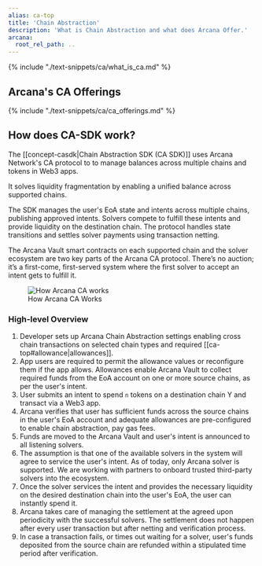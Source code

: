 ```yaml
---
alias: ca-top
title: 'Chain Abstraction'
description: 'What is Chain Abstraction and what does Arcana Offer.'
arcana:
  root_rel_path: ..
---
```


{% include "./text-snippets/ca/what_is_ca.md" %}

## Arcana's CA Offerings

{% include "./text-snippets/ca/ca_offerings.md" %}

## How does CA-SDK work?

The [[concept-casdk|Chain Abstraction SDK (CA SDK)]] uses Arcana Network's CA protocol to to manage balances across multiple chains and tokens in Web3 apps.

It solves liquidity fragmentation by enabling a unified balance across supported chains.

The SDK manages the user's EoA state and intents across multiple chains, publishing approved intents. Solvers compete to fulfill these intents and provide liquidity on the destination chain. The protocol handles state transitions and settles solver payments using transaction netting.

The Arcana Vault smart contracts on each supported chain and the solver ecosystem are two key parts of the Arcana CA protocol. There’s no auction; it’s a first-come, first-served system where the first solver to accept an intent gets to fulfill it.

<figure markdown="span">
  <img alt="How Arcana CA works" src="{{config.extra.arcana.img_dir}}/an_ca_how_it_works.{{config.extra.arcana.img_png}}" class="an_screenshots width_85pc"/>
  <figcaption>How Arcana CA Works</figcaption>
</figure>

### High-level Overview

1. Developer sets up Arcana Chain Abstraction settings enabling cross chain transactions on selected chain types and required [[ca-top#allowance|allowances]].
2. App users are required to permit the allowance values or reconfigure them if the app allows. Allowances enable Arcana Vault to collect required funds from the EoA account on one or more source chains, as per the user's intent.
3. User submits an intent to spend `n` tokens on a destination chain Y and transact via a Web3 app.
4. Arcana verifies that user has sufficient funds across the source chains in the user's EoA account and adequate allowances are pre-configured to enable chain abstraction, pay gas fees.
5. Funds are moved to the Arcana Vault and user's intent is announced to all listening solvers.
6. The assumption is that one of the available solvers in the system will agree to service the user's intent. As of today, only Arcana solver is supported. We are working with partners to onboard trusted third-party solvers into the ecosystem.
7. Once the solver services the intent and provides the necessary liquidity on the desired destination chain into the user's EoA, the user can instantly spend it.
8. Arcana takes care of managing the settlement at the agreed upon periodicity with the successful solvers. The settlement does not happen after every user transaction but after netting and verification process.
9. In case a transaction fails, or times out waiting for a solver, user's funds deposited from the source chain are refunded within a stipulated time period after verification.
